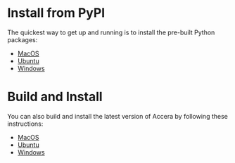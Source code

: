 [//]: # (Project: Accera)
[//]: # (Version: v1.2.8)

# Install from PyPI
The quickest way to get up and running is to install the pre-built Python packages:

* [MacOS](<Installing_Accera_on_MacOS.md>)
* [Ubuntu](<Installing_Accera_on_Ubuntu.md>)
* [Windows](<Installing_Accera_on_Windows.md>)

# Build and Install
You can also build and install the latest version of Accera by following these instructions:

* [MacOS](<Building_on_MacOS.md>)
* [Ubuntu](<Building_on_Ubuntu.md>)
* [Windows](<Building_on_Windows.md>)
